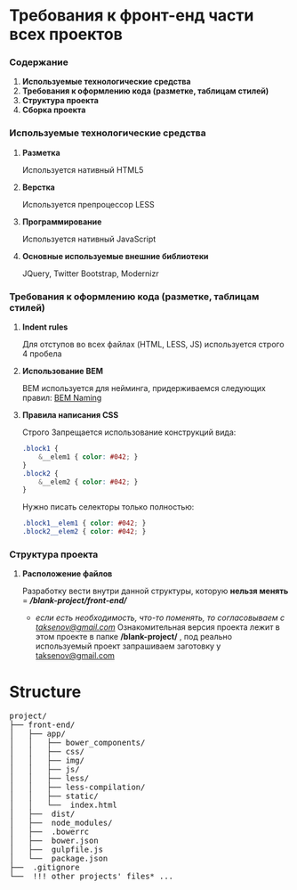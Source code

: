 # Требования к фронт-енд части всех проектов

### Содержание
1. **Используемые технологические средства**
2. **Требования к оформлению кода (разметке, таблицам стилей)**
3. **Структура проекта**
4. **Сборка проекта**

### Используемые технологические средства

1. **Разметка**

   Используется нативный HTML5

2. **Верстка**

   Используется препроцессор LESS

3. **Программирование**

   Используется нативный JavaScript

4. **Основные используемые внешние библиотеки**

   JQuery, Twitter Bootstrap, Modernizr

### Требования к оформлению кода (разметке, таблицам стилей)

1. **Indent rules**

   Для отступов во всех файлах (HTML, LESS, JS) используется строго 4 пробела 

2. **Использование BEM**

   BEM используется для нейминга, придерживаемся следующих правил: [BEM Naming](http://getbem.com/naming/ "BEM Naming") 

3. **Правила написания CSS**

   Строго Запрещается использование конструкций вида:

   ```css
   .block1 {
       &__elem1 { color: #042; }
   }
   .block2 {
       &__elem2 { color: #042; }
   }
   ```

   Нужно писать селекторы только полностью: 

   ```css
   .block1__elem1 { color: #042; }
   .block2__elem2 { color: #042; }
   ```

### Структура проекта

1. **Расположение файлов**

   Разработку вести внутри данной структуры, которую **нельзя менять** = ***/blank-project/front-end/***
   * *если есть необходимость, что-то поменять, то согласовываем с taksenov@gmail.com*
   Ознакомительная версия проекта лежит в этом проекте в папке **/blank-project/** , под реально используемый проект запрашиваем заготовку у taksenov@gmail.com

# Structure
<pre>
project/
├── front-end/
│   ├── app/
│   │   ├── bower_components/
│   │   ├── css/
│   │   ├── img/
│   │   ├── js/
│   │   ├── less/
│   │   ├── less-compilation/
│   │   ├── static/
│   │   └──  index.html
│   ├──  dist/
│   ├──  node_modules/
│   ├──  .bowerrc
│   ├──  bower.json
│   ├──  gulpfile.js
│   └──  package.json
├──  .gitignore
└──  !!! other projects' files* ...
</pre>